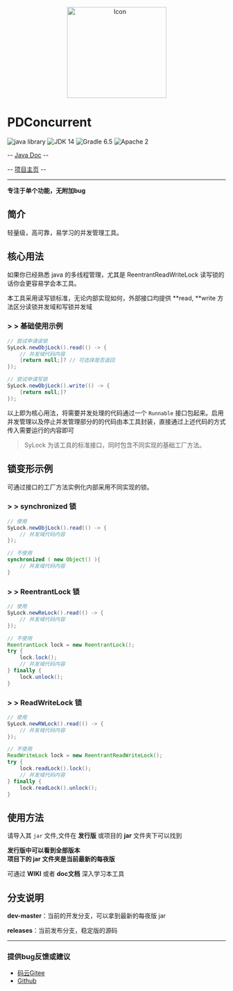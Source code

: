<p align="center">
<img src="https://images.gitee.com/uploads/images/2020/1022/231243_f2ae30da_2071767.png" width="229" height="210" alt="Icon"/>

# PDConcurrent

![java library](https://img.shields.io/badge/type-Libary-gr.svg "type")
![JDK 14](https://img.shields.io/badge/JDK-14-green.svg "SDK")
![Gradle 6.5](https://img.shields.io/badge/Gradle-6.5-04303b.svg "tool")
![Apache 2](https://img.shields.io/badge/license-Apache%202-blue.svg "License")

-- [Java Doc](https://apidoc.gitee.com/PatternDirClean/PDConcurrent) --

-- [项目主页](https://fybug.gitee.io/projectsby/PDConcurrent.html) --

-------------------------------------------------------------------------------

**专注于单个功能，无附加bug**

## 简介

轻量级，高可靠，易学习的并发管理工具。

## 核心用法

如果你已经熟悉 java 的多线程管理，尤其是 ReentrantReadWriteLock 读写锁的话你会更容易学会本工具。

本工具采用读写锁标准，无论内部实现如何，外部接口均提供 **read, **write 方法区分读锁并发域和写锁并发域

### \> > 基础使用示例
```java
// 尝试申请读锁
SyLock.newObjLock().read(() -> {
    // 并发域代码内容
    [return null;]? // 可选择是否返回
});

// 尝试申请写锁
SyLock.newObjLock().write(() -> {
    [return null;]?
});
```

以上即为核心用法，将需要并发处理的代码通过一个 `Runnable` 接口包起来。启用并发管理以及停止并发管理部分的的代码由本工具封装，直接通过上述代码的方式传入需要运行的内容即可

> SyLock 为该工具的标准接口，同时包含不同实现的基础工厂方法。

## 锁变形示例

可通过接口的工厂方法实例化内部采用不同实现的锁。

### \> > synchronized 锁
```java
// 使用
SyLock.newObjLock().read(() -> {
    // 并发域代码内容
});

// 不使用
synchronized ( new Object() ){
    // 并发域代码内容
}
```

### \> > ReentrantLock 锁
```java
// 使用
SyLock.newReLock().read(() -> {
    // 并发域代码内容
});

// 不使用
ReentrantLock lock = new ReentrantLock();
try {
    lock.lock();
    // 并发域代码内容
} finally {
    lock.unlock();
}
```

### \> > ReadWriteLock 锁
```java
// 使用
SyLock.newRWLock().read(() -> {
    // 并发域代码内容
});

// 不使用
ReadWriteLock lock = new ReentrantReadWriteLock();
try {
    lock.readLock().lock();
    // 并发域代码内容
} finally {
    lock.readLock().unlock();
}
```

## 使用方法
请导入其 `jar` 文件,文件在 **发行版** 或项目的 **jar** 文件夹下可以找到

**发行版中可以看到全部版本<br/>项目下的 jar 文件夹是当前最新的每夜版**

可通过 **WIKI** 或者 **doc文档** 深入学习本工具

## 分支说明
**dev-master**：当前的开发分支，可以拿到最新的每夜版 jar

**releases**：当前发布分支，稳定版的源码

-------------------------------------------------------------------------------

### 提供bug反馈或建议

- [码云Gitee](https://gitee.com/PatternDirClean/PDConcurrent/issues)
- [Github](https://github.com/PatternDirClean/PDConcurrent/issues)